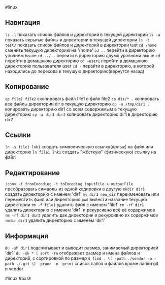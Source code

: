 #linux 
## Навигация
`ls -l`		показать список файлов и директорий в текущей директории
`ls -a`		показать скрытые файлы и директории в текущей директории
`ls -t test/`		показать список файлов и директорий в директории test
`cd /home`		сменить текущую директорию на '/home'
`cd ..`		перейти в директорию уровнем выше
`cd ../..`		перейти в директорию двумя уровнями выше
`cd`		перейти в домашнюю директорию
`cd ~user1`		перейти в домашнюю директорию пользователя user
`cd -`		перейти в директорию, в которой находились до перехода в текущую директорию(вернутся назад)


## Копирование
`cp file1 file2`		скопировать файл file1 в файл file2 
`cp dir/* .`		копировать все файлы директории dir в текущую директорию 
`cp -a /tmp/dir1 .`		копировать директорию dir1 со всем содержимым в текущую директорию
`cp -a dir1 dir2`		копировать директорию dir1 в директорию dir2


## Ссылки
`ln -s file1 lnk1`		создать символическую ссылку(ярлык) на файл или директорию
`ln file1 lnk1`		создать "жёсткую" (физическую) ссылку на файл


## Редактирование
`iconv -f fromEncoding -t toEncoding inputFile > outputFile`	преобразовать символы из одной кодировки в другую
`mkdir dir1`	создать директорию с именем 'dir1'
`mv dir1 new_dir`		переименовать или переместить файл или директорию
`pwd`	вывести название текущей директории
`rm -f file1`	удалить файл с именем 'file1'
`rm -rf dir1`	удалить директорию с именем 'dir1' и рекурсивно всё её содержимое
`rm -rf dir1 dir2`	удалить две директории и рекурсивно их содержимое
`rmdir dir1`	удалить директорию с именем 'dir1'

## Информация
`du -sh dir1`	подсчитывает и выводит размер, занимаемый директорией 'dir1'
`du -sk * | sort -rn`		отображает размер и имена файлов и директорий, с сортировкой по
размер
`$ find . \( -path ./vendor -o -path ./.git \) -prune -o -print`  список папок и файлов кроме папки git и vendor

#linux #bash 
